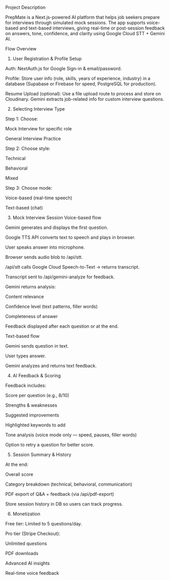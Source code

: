 Project Description

PrepMate is a Next.js-powered AI platform that helps job seekers prepare for interviews through simulated mock sessions.
The app supports voice-based and text-based interviews, giving real-time or post-session feedback on answers, tone, confidence, and clarity using Google Cloud STT + Gemini AI.

Flow Overview
1. User Registration & Profile Setup

Auth: NextAuth.js for Google Sign-in & email/password.

Profile: Store user info (role, skills, years of experience, industry) in a database (Supabase or Firebase for speed, PostgreSQL for production).

Resume Upload (optional): Use a file upload route to process and store on Cloudinary. Gemini extracts job-related info for custom interview questions.

2. Selecting Interview Type

Step 1: Choose:

Mock Interview for specific role

General Interview Practice

Step 2: Choose style:

Technical

Behavioral

Mixed

Step 3: Choose mode:

Voice-based (real-time speech)

Text-based (chat)

3. Mock Interview Session
Voice-based flow

Gemini generates and displays the first question.

Google TTS API converts text to speech and plays in browser.

User speaks answer into microphone.

Browser sends audio blob to /api/stt.

/api/stt calls Google Cloud Speech-to-Text → returns transcript.

Transcript sent to /api/gemini-analyze for feedback.

Gemini returns analysis:

Content relevance

Confidence level (text patterns, filler words)

Completeness of answer

Feedback displayed after each question or at the end.

Text-based flow

Gemini sends question in text.

User types answer.

Gemini analyzes and returns text feedback.

4. AI Feedback & Scoring

Feedback includes:

Score per question (e.g., 8/10)

Strengths & weaknesses

Suggested improvements

Highlighted keywords to add

Tone analysis (voice mode only — speed, pauses, filler words)

Option to retry a question for better score.

5. Session Summary & History

At the end:

Overall score

Category breakdown (technical, behavioral, communication)

PDF export of Q&A + feedback (via /api/pdf-export)

Store session history in DB so users can track progress.

6. Monetization

Free tier: Limited to 5 questions/day.

Pro tier (Stripe Checkout):

Unlimited questions

PDF downloads

Advanced AI insights

Real-time voice feedback